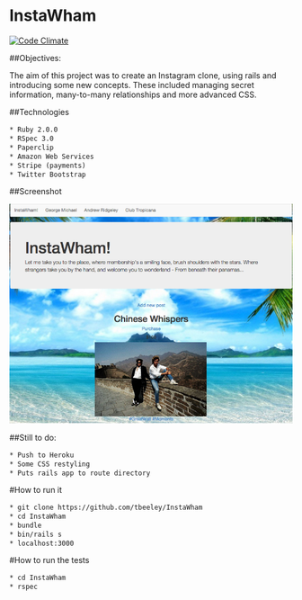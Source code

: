 InstaWham
=========

[![Code Climate](https://codeclimate.com/github/tbeeley/InstaNam/badges/gpa.svg)](https://codeclimate.com/github/tbeeley/InstaNam)

##Objectives:

The aim of this project was to create an Instagram clone, using rails and introducing some new concepts. These included managing secret information, many-to-many relationships and more advanced CSS. 

##Technologies  

    * Ruby 2.0.0
    * RSpec 3.0
    * Paperclip
    * Amazon Web Services
    * Stripe (payments)
    * Twitter Bootstrap

##Screenshot

![Picture](InstaWham/app/assets/images/screenshot.png)

##Still to do:

	* Push to Heroku
	* Some CSS restyling
	* Puts rails app to route directory

#How to run it

	* git clone https://github.com/tbeeley/InstaWham
	* cd InstaWham
	* bundle
	* bin/rails s
	* localhost:3000

#How to run the tests

	* cd InstaWham	
	* rspec
